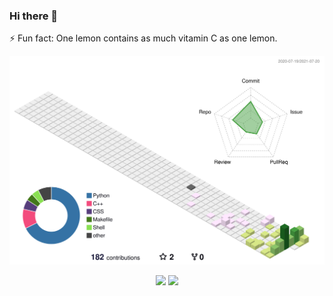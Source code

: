 ### Hi there 👋
⚡ Fun fact: One lemon contains as much vitamin C as one lemon.

![](./profile-3d-contrib/profile-season-animate.svg)

<div align="center">
<img src="https://github-readme-stats.vercel.app/api?username=urasakikeisuke&count_private=true&hide=stars&show_icons=true&theme=buefy">
<img src="https://github-readme-stats.vercel.app/api/top-langs/?username=urasakikeisuke&langs_count=10&layout=compact&theme=buefy">
</div>
